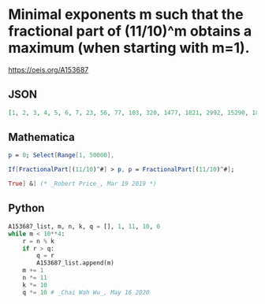# Minimal exponents m such that the fractional part of \(11/10\)^m obtains a maximum \(when starting with m\=1\)\.
https://oeis.org/A153687
## JSON
```JSON
[1, 2, 3, 4, 5, 6, 7, 23, 56, 77, 103, 320, 1477, 1821, 2992, 15290, 180168, 410498, 548816, 672732, 2601223]
```
## Mathematica
```Mathematica
p = 0; Select[Range[1, 50000],
```
```Mathematica
If[FractionalPart[(11/10)^#] > p, p = FractionalPart[(11/10)^#];
```
```Mathematica
True] &] (* _Robert Price_, Mar 19 2019 *)
```
## Python
```Python
A153687_list, m, n, k, q = [], 1, 11, 10, 0
while m < 10**4:
    r = n % k
    if r > q:
        q = r
        A153687_list.append(m)
    m += 1
    n *= 11
    k *= 10
    q *= 10 # _Chai Wah Wu_, May 16 2020
```
